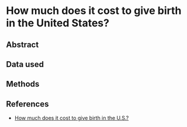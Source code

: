 # How much does it cost to give birth in the United States?

## Abstract


## Data used


## Methods


## References

- [How much does it cost to give birth in the U.S.?](https://www.statnews.com/2024/09/10/childbirth-cost-giving-birth-us-insurance-total/)

